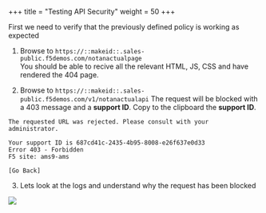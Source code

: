 +++
title = "Testing API Security"
weight = 50
+++

First we need to verify that the previously defined policy is working as expected


1. Browse to `https://::makeid::.sales-public.f5demos.com/notanactualpage`  
You should be able to recive all the relevant HTML, JS, CSS and have rendered the 404 page.

2. Browse to `https://::makeid::.sales-public.f5demos.com/v1/notanactualapi` 
The request will be blocked with a 403 message and a **support ID**. Copy to the clipboard the **support ID**.

```
The requested URL was rejected. Please consult with your administrator.

Your support ID is 687cd41c-2435-4b95-8008-e26f637e0d33
Error 403 - Forbidden
F5 site: ams9-ams

[Go Back]
```

3. Lets look at the logs and understand why the request has been blocked

![](/images/5/Slide7.PNG)